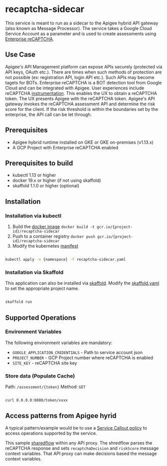 # recaptcha-sidecar

This service is meant to run as a sidecar to the Apigee hybrid API gateway (also known as Message Processor). The service takes a Google Cloud Service Account as a parameter and is used to create assessments using [Enterprise reCAPTCHA](https://cloud.google.com/recaptcha-enterprise/docs/).

## Use Case

Apigee's API Management platform can expose APIs securely (protected via API keys, OAuth etc.). There are times when such methods of protection are not possible (ex: registration API, login API etc.). Such APIs may become tagets for BOTs. Enterprise reCAPTCHA is a BOT detection tool from Google Cloud and can be integrated with Apigee. User experiences include reCAPTCHA [instrumentation](https://cloud.google.com/recaptcha-enterprise/docs/instrument-web-pages). This enables the UX to obtain a reCAPTCHA token. The UX presents Apigee with the reCAPTCHA token. Apigee's API gateway invokes the reCAPTCHA assessment API and determine the risk score for the client. If the risk threshold is within the boundaries set by the enterprise, the API call can be let through.

## Prerequisites

* Apigee hybrid runtime installed on GKE or GKE on-premises (v1.13.x)
* A GCP Project with Enterprise reCAPTCHA enabled

## Prerequisites to build

* kubectl 1.13 or higher
* docker 19.x or higher (if not using skaffold)
* skaffold 1.1.0 or higher (optional)

## Installation

### Installation via kubectl

1. Build the [docker image](./Dockerfile) `docker build -t gcr.io/{project-id}/recaptcha-sidecar`
2. Push to a container registry `docker push gcr.io/{project-id}/recaptcha-sidecar`
3. Modify the kubernetes [manifest](./recaptcha-sidecar.yaml)

```bash

kubectl apply -n {namespace} -f recaptcha-sidecar.yaml
```

### Installation via Skaffold

This application can also be installed via [skaffold](https://skaffold.dev/). Modify the [skaffold.yaml](./skaffold.yaml) to set the appropriate project name.

```bash

skaffold run
```

## Supported Operations

### Environment Variables

The following environment variables are mandatory:

* `GOOGLE_APPLICATION_CREDENTIALS` - Path to service account json
* `PROJECT_NUMBER` - GCP Project number where reCAPTCHA is enabled
* `SITE_KEY` - reCAPTCHA site key

### Store data (Populate Cache)

Path: `/assessment/{token}`
Method: `GET`

```bash

curl 0.0.0.0:8080/token/xxxx 
```

## Access patterns from Apigee hyrid

A typical pattern/example would be to use a [Service Callout policy](https://docs.apigee.com/api-platform/reference/policies/service-callout-policy) to access operations supported by the service. 

This sample [sharedflow](./sharedflowbundle) within any API proxy. The shredflow parses the reCAPTCHA response and sets `recaptchaDecision` and `riskScore` message context variables. That API proxy can make decisions based the message context variables.